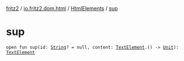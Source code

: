 [fritz2](../../index.md) / [io.fritz2.dom.html](../index.md) / [HtmlElements](index.md) / [sup](./sup.md)

# sup

`open fun sup(id: `[`String`](https://kotlinlang.org/api/latest/jvm/stdlib/kotlin/-string/index.html)`? = null, content: `[`TextElement`](../-text-element/index.md)`.() -> `[`Unit`](https://kotlinlang.org/api/latest/jvm/stdlib/kotlin/-unit/index.html)`): `[`TextElement`](../-text-element/index.md)